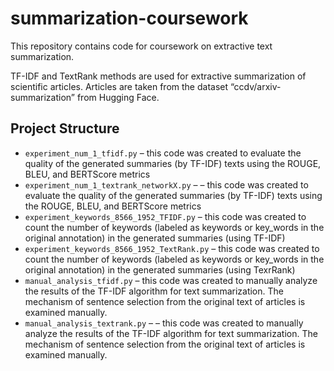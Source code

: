 # summarization-coursework
This repository contains code for coursework on extractive text summarization.

TF-IDF and TextRank methods are used for extractive summarization of scientific articles. Articles are taken from the dataset “ccdv/arxiv-summarization” from Hugging Face. 
## Project Structure 
- `experiment_num_1_tfidf.py` – this code was created to evaluate the quality
of the generated summaries (by TF-IDF) texts using the ROUGE, BLEU, and BERTScore metrics
- `experiment_num_1_textrank_networkX.py` – – this code was created to evaluate the quality of the generated summaries (by TF-IDF) texts using the ROUGE, BLEU, and BERTScore metrics
- `experiment_keywords_8566_1952_TFIDF.py` – this code was created to count the number of keywords (labeled as keywords or key_words in the original annotation)
in the generated summaries (using TF-IDF)
- `experiment_keywords_8566_1952_TextRank.py` – this code was created to count the number of keywords (labeled as keywords or key_words in the original annotation)
in the generated summaries (using TexrRank)
- `manual_analysis_tfidf.py` – this code was created to manually analyze
 the results of the TF-IDF algorithm for text summarization. The mechanism of sentence selection from the original text of articles is examined manually.
- `manual_analysis_textrank.py` – – this code was created to manually analyze
 the results of the TF-IDF algorithm for text summarization. The mechanism of sentence selection from the original text of articles is examined manually.
